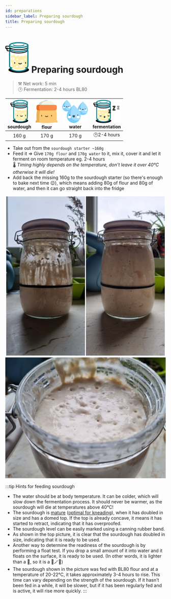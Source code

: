 ```yaml
---
id: preparations
sidebar_label: Preparing sourdough
title: Preparing sourdough
---
```


# ![a](/img/icons/kovasz_48px.svg) Preparing sourdough

>⚒️ Net work: 5 min  
>🕑 Fermentation: 2-4 hours BL80  

|![sourdough](/img/icons/kovasz_36px.svg "sourdough") <br/>sourdough|![flour](/img/icons/liszt_36px.svg "flour")<br/>flour|![water](/img/icons/viz_36px.svg "water")<br/>water|![fermentation](/img/icons/kovasz_sleeps_36px.svg "fermentation") <br/>fermentation|
|:---:|:---:|:---:|:---:|
|160 g|170 g|170 g|🕑2-4 hours|

- Take out from the `sourdough starter ~160g`
- Feed it => Give `170g flour` and `170g water` to it, mix it, cover it and let it ferment on room temperature eg. 2-4 hours  
🌡️ *Timing highly depends on the temperature, don't leave it over 40°C otherwise it will die!*
- Add back the missing 160g to the sourdough starter (so there's enough to bake next time 😉), which means adding 80g of flour and 80g of water, and then it can go straight back into the fridge

![sourdough](/img/photos/kovasz.jpg "sourdough proofing")
![macro](/img/photos/kovasz_makro.jpg)

:::tip Hints for feeding sourdough
- The water should be at body temperature. It can be colder, which will slow down the fermentation process. It should never be warmer, as the sourdough will die at temperatures above 40°C!
- The sourdough is [mature](https://www.instagram.com/p/B8V-2BfgplN/) ([optimal for kneading](https://www.instagram.com/p/Bx8NVDbAVg6/)), when it has doubled in size and has a domed top. If the top is already concave, it means it has started to retract, indicating that it has overproofed.
- The sourdough level can be easily marked using a canning rubber band.
- As shown in the top picture, it is clear that the sourdough has doubled in size, indicating that it is ready to be used.
- Another way to determine the readiness of the sourdough is by performing a float test. If you drop a small amount of it into water and it floats on the surface, it is ready to be used. (In other words, it is lighter than a 🦆, so it is a 🧹🪄🧙)
- The sourdough shown in the picture was fed with BL80 flour and at a temperature of 20-22°C, it takes approximately 3-4 hours to rise. This time can vary depending on the strength of the sourdough. If it hasn't been fed in a while, it will be slower, but if it has been regularly fed and is active, it will rise more quickly.
:::

